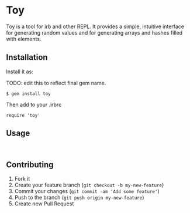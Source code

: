 # Toy

Toy is a tool for irb and other REPL.  It provides a simple, intuitive interface for generating random values and for
generating arrays and hashes filled with elements.

## Installation

Install it as:

TODO: edit this to reflect final gem name.

    $ gem install toy

Then add to your .irbrc

   ```require 'toy'```

## Usage
```ruby



```

## Contributing

1. Fork it
2. Create your feature branch (`git checkout -b my-new-feature`)
3. Commit your changes (`git commit -am 'Add some feature'`)
4. Push to the branch (`git push origin my-new-feature`)
5. Create new Pull Request
